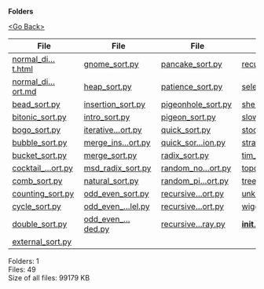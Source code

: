 **Folders**

[&lt;Go Back&gt;](../right.html)

<table><thead><tr class="header"><th><strong>File</strong></th><th><strong>File</strong></th><th><strong>File</strong></th><th><strong>File</strong></th></tr></thead><tbody><tr class="odd"><td><a href="normal_distribution_quick_sort.html">normal_di…t.html</a> </td><td><a href="gnome_sort.py">gnome_sort.py</a> </td><td><a href="pancake_sort.py">pancake_sort.py</a> </td><td><a href="recursive_quick_sort.py">recursive…ort.py</a> </td></tr><tr class="even"><td><a href="normal_distribution_quick_sort.md">normal_di…ort.md</a> </td><td><a href="heap_sort.py">heap_sort.py</a> </td><td><a href="patience_sort.py">patience_sort.py</a> </td><td><a href="selection_sort.py">selection_sort.py</a> </td></tr><tr class="odd"><td><a href="bead_sort.py">bead_sort.py</a> </td><td><a href="insertion_sort.py">insertion_sort.py</a> </td><td><a href="pigeonhole_sort.py">pigeonhole_sort.py</a> </td><td><a href="shell_sort.py">shell_sort.py</a> </td></tr><tr class="even"><td><a href="bitonic_sort.py">bitonic_sort.py</a> </td><td><a href="intro_sort.py">intro_sort.py</a> </td><td><a href="pigeon_sort.py">pigeon_sort.py</a> </td><td><a href="slowsort.py">slowsort.py</a> </td></tr><tr class="odd"><td><a href="bogo_sort.py">bogo_sort.py</a> </td><td><a href="iterative_merge_sort.py">iterative…ort.py</a> </td><td><a href="quick_sort.py">quick_sort.py</a> </td><td><a href="stooge_sort.py">stooge_sort.py</a> </td></tr><tr class="even"><td><a href="bubble_sort.py">bubble_sort.py</a> </td><td><a href="merge_insertion_sort.py">merge_ins…ort.py</a> </td><td><a href="quick_sort_3_partition.py">quick_sor…ion.py</a> </td><td><a href="strand_sort.py">strand_sort.py</a> </td></tr><tr class="odd"><td><a href="bucket_sort.py">bucket_sort.py</a> </td><td><a href="merge_sort.py">merge_sort.py</a> </td><td><a href="radix_sort.py">radix_sort.py</a> </td><td><a href="tim_sort.py">tim_sort.py</a> </td></tr><tr class="even"><td><a href="cocktail_shaker_sort.py">cocktail_…ort.py</a> </td><td><a href="msd_radix_sort.py">msd_radix_sort.py</a> </td><td><a href="random_normal_distribution_quicksort.py">random_no…ort.py</a> </td><td><a href="topological_sort.py">topologic…ort.py</a> </td></tr><tr class="odd"><td><a href="comb_sort.py">comb_sort.py</a> </td><td><a href="natural_sort.py">natural_sort.py</a> </td><td><a href="random_pivot_quick_sort.py">random_pi…ort.py</a> </td><td><a href="tree_sort.py">tree_sort.py</a> </td></tr><tr class="even"><td><a href="counting_sort.py">counting_sort.py</a> </td><td><a href="odd_even_sort.py">odd_even_sort.py</a> </td><td><a href="recursive_bubble_sort.py">recursive…ort.py</a> </td><td><a href="unknown_sort.py">unknown_sort.py</a> </td></tr><tr class="odd"><td><a href="cycle_sort.py">cycle_sort.py</a> </td><td><a href="odd_even_transposition_parallel.py">odd_even_…lel.py</a> </td><td><a href="recursive_insertion_sort.py">recursive…ort.py</a> </td><td><a href="wiggle_sort.py">wiggle_sort.py</a> </td></tr><tr class="even"><td><a href="double_sort.py">double_sort.py</a> </td><td><a href="odd_even_transposition_single_threaded.py">odd_even_…ded.py</a> </td><td><a href="recursive_mergesort_array.py">recursive…ray.py</a> </td><td><a href="__init__.py"><strong>init</strong>.py</a> </td></tr><tr class="odd"><td><a href="external_sort.py">external_sort.py</a> </td><td></td><td></td><td></td></tr></tbody></table>

Folders: 1  
Files: 49  
Size of all files: 99179 KB
